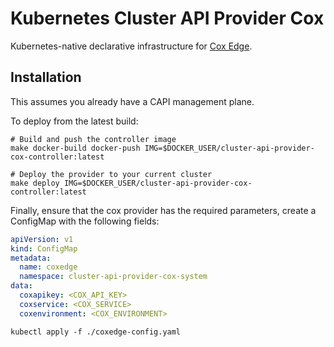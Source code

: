 # Kubernetes Cluster API Provider Cox

Kubernetes-native declarative infrastructure for [Cox Edge](https://www.coxedge.com).

## Installation

This assumes you already have a CAPI management plane.

To deploy from the latest build:
```shell
# Build and push the controller image
make docker-build docker-push IMG=$DOCKER_USER/cluster-api-provider-cox-controller:latest

# Deploy the provider to your current cluster
make deploy IMG=$DOCKER_USER/cluster-api-provider-cox-controller:latest
```

Finally, ensure that the cox provider has the required parameters, create a ConfigMap with the following fields:
```yaml
apiVersion: v1
kind: ConfigMap
metadata:
  name: coxedge
  namespace: cluster-api-provider-cox-system
data:
  coxapikey: <COX_API_KEY>
  coxservice: <COX_SERVICE>
  coxenvironment: <COX_ENVIRONMENT>
```

```shell
kubectl apply -f ./coxedge-config.yaml
```
